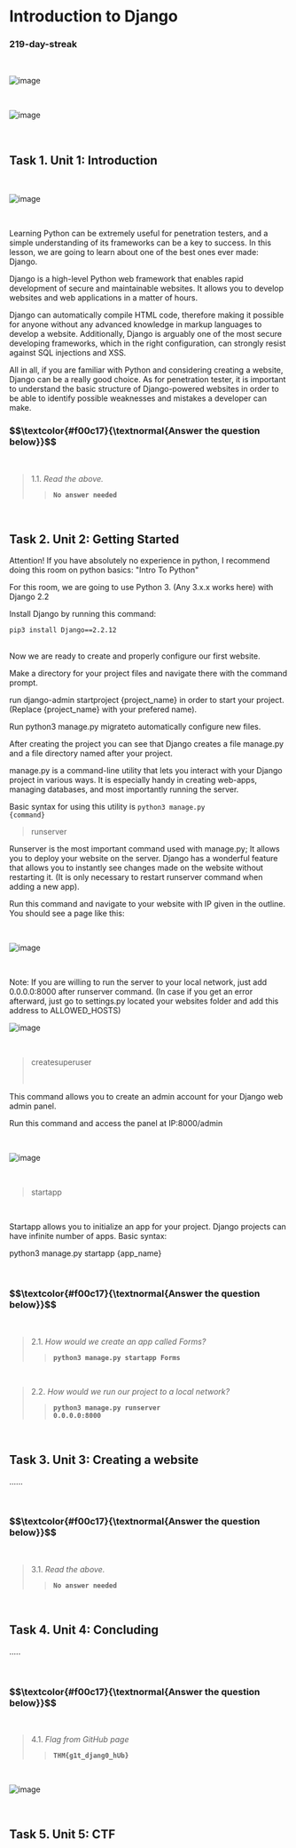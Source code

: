 <h1>Introduction to Django</h1>
<h3>219-day-streak</h3>

<br>

![image](https://github.com/user-attachments/assets/a90b2a0d-c263-4d87-bfee-42a8d476cff8)


<br>

![image](https://github.com/user-attachments/assets/92f03208-68bb-4466-891b-c0f5d02cc0b6)

<br>

<h2>Task 1. Unit 1: Introduction</h2>

<br>

![image](https://github.com/user-attachments/assets/250c629a-c5d8-42c4-b093-01a93e3b4f7a)

<br>

<p>Learning Python can be extremely useful for penetration testers, and a simple understanding of its frameworks can be a key to success. In this lesson, we are going to learn about one of the best ones ever made: Django. <br>

Django is a high-level Python web framework that enables rapid development of secure and maintainable websites. It allows you to develop websites and web applications in a matter of hours.<br>

Django can automatically compile HTML code, therefore making it possible for anyone without any advanced knowledge in markup languages to develop a website. Additionally, Django is arguably one of the most secure developing frameworks, which in the right configuration, can strongly resist against SQL injections and XSS.<br>

All in all, if you are familiar with Python and considering creating a website, Django can be a really good choice. As for penetration tester, it is important to understand the basic structure of Django-powered websites in order to be able to identify possible weaknesses and mistakes a developer can make.</p>


<h3 align="left"> $$\textcolor{#f00c17}{\textnormal{Answer the question below}}$$ </h3>

<br>

> 1.1. <em>Read the above.</em><br><a id='1.1'></a>
>> <code><strong>No answer needed</strong></code>

<br>


<h2>Task 2. Unit 2: Getting Started</h2>

<p>Attention! If you have absolutely no experience in python, I recommend doing this room on python basics: "Intro To Python"<br>

For this room, we are going to use Python 3. (Any 3.x.x works here) with Django 2.2<br>

Install Django by running this command:<br>

<code>pip3 install Django==2.2.12</code><br><br>

Now we are ready to create and properly configure our first website.<br>

Make a directory for your project files and navigate there with the command prompt.<br>

run django-admin startproject {project_name} in order to start your project. (Replace {project_name} with your prefered name).<br>

Run python3 manage.py migrateto automatically configure new files.<br>

After creating the project you can see that Django creates a file manage.py and a file directory named after your project.<br>

manage.py is a command-line utility that lets you interact with your Django project in various ways. It is especially handy in creating web-apps, managing databases, and most importantly running the server.<br>

Basic syntax for using this utility is <code>python3 manage.py {command}</code></p>

> runserver

<p>Runserver is the most important command used with manage.py; It allows you to deploy your website on the server. Django has a wonderful feature that allows you to instantly see changes made on the website without restarting it. (It is only necessary to restart runserver command when adding a new app).<br>

Run this command and navigate to your website with IP given in the outline. You should see a page like this:</p>

<br>

![image](https://github.com/user-attachments/assets/d8f385a5-a166-42e8-9b1f-5bc8e91bef73)

<br>

<p>Note: If you are willing to run the server to your local network, just add 0.0.0.0:8000 after runserver command. (In case if you get an error afterward, just go to settings.py located your websites folder and add this address to ALLOWED_HOSTS)</p>

![image](https://github.com/user-attachments/assets/958d12fa-c9f6-48bf-ab62-cc8417b77769)

<br>

> createsuperuser
>
> <br>

<p>This command allows you to create an admin account for your Django web admin panel.<br>

Run this command and access the panel at IP:8000/admin</p>

<br>

![image](https://github.com/user-attachments/assets/3a7ec91b-55f5-4753-883c-d590f00bb6a6)

<br>


> startapp


<br>

<p>Startapp allows you to initialize an app for your project. Django projects can have infinite number of apps. Basic syntax:<br>

python3 manage.py startapp {app_name}</p>

<br>


<h3 align="left"> $$\textcolor{#f00c17}{\textnormal{Answer the question below}}$$ </h3>

<br>

> 2.1. <em>How would we create an app called Forms? </em><br><a id='2.1'></a>
>> <code><strong>python3 manage.py startapp Forms</strong></code>

<br>

> 2.2. <em>How would we run our project to a local network?</em><br><a id='2.2'></a>
>> <code><strong>python3 manage.py runserver 0.0.0.0:8000</strong></code>

<br>


<h2>Task 3. Unit 3: Creating a website</h2>

<p>......</p>

<br>

<h3 align="left"> $$\textcolor{#f00c17}{\textnormal{Answer the question below}}$$ </h3>

<br>

> 3.1. <em>Read the above.</em><br><a id='3.1'></a>
>> <code><strong>No answer needed</strong></code>

<br>


<h2>Task 4. Unit 4: Concluding</h2>

<p>.....</p>

<br>

<h3 align="left"> $$\textcolor{#f00c17}{\textnormal{Answer the question below}}$$ </h3>

<br>

> 4.1. <em>Flag from GitHub page</em><br><a id='4.1'></a>
>> <code><strong>THM{g1t_djang0_hUb}</strong></code>

<br>

![image](https://github.com/user-attachments/assets/ae1d4903-98cd-4806-be23-47f01e57091c)

<br>




<h2>Task 5. Unit 5: CTF</h2>


